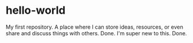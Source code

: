 # hello-world
My first repository. A place where I can store ideas, resources, or even share and discuss things with others.
Done.
I'm super new to this.
Done.
